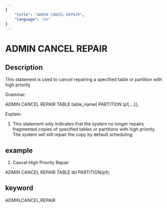 ```yaml
---
{
    "title": "ADMIN CANCEL REPAIR",
    "language": "en"
}
---
```


<!-- 
Licensed to the Apache Software Foundation (ASF) under one
or more contributor license agreements.  See the NOTICE file
distributed with this work for additional information
regarding copyright ownership.  The ASF licenses this file
to you under the Apache License, Version 2.0 (the
"License"); you may not use this file except in compliance
with the License.  You may obtain a copy of the License at

  http://www.apache.org/licenses/LICENSE-2.0

Unless required by applicable law or agreed to in writing,
software distributed under the License is distributed on an
"AS IS" BASIS, WITHOUT WARRANTIES OR CONDITIONS OF ANY
KIND, either express or implied.  See the License for the
specific language governing permissions and limitations
under the License.
-->

# ADMIN CANCEL REPAIR

## Description

This statement is used to cancel repairing a specified table or partition with high priority

Grammar:

ADMIN CANCEL REPAIR TABLE table_name[ PARTITION (p1,...)];

Explain:

1. This statement only indicates that the system no longer repairs fragmented copies of specified tables or partitions with high priority. The system will still repair the copy by default scheduling.

## example

1. Cancel High Priority Repair

ADMIN CANCEL REPAIR TABLE tbl PARTITION(p1);

## keyword

ADMIN,CANCEL,REPAIR
